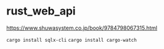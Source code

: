 # rust_web_api

https://www.shuwasystem.co.jp/book/9784798067315.html

`cargo install sqlx-cli`
`cargo install cargo-watch`